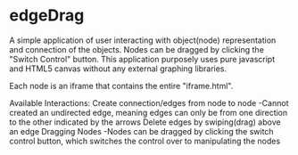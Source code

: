edgeDrag
========

A simple application of user interacting with object(node) representation and connection of the objects. Nodes can be dragged by clicking the "Switch Control" button. 
This application purposely uses pure javascript and HTML5 canvas without any external graphing libraries. 


Each node is an iframe that contains the entire "iframe.html". 

Available Interactions:
Create connection/edges from node to node
  -Cannot created an undirected edge, meaning edges can only be from one direction to the other indicated by the arrows
Delete edges by swiping(drag) above an edge
Dragging Nodes
  -Nodes can be dragged by clicking the switch control button, which switches the control over to manipulating the nodes

